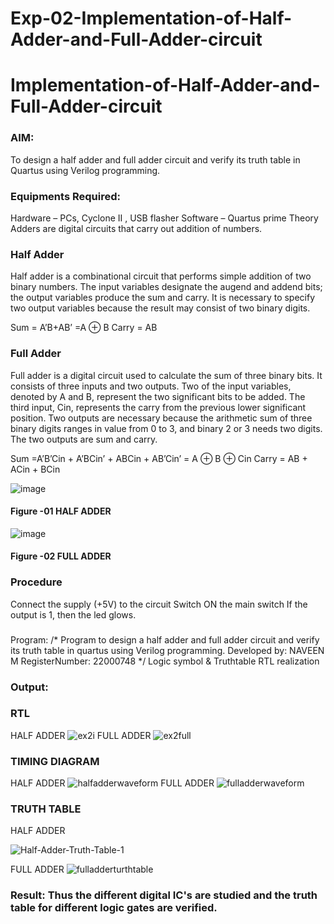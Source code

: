 # Exp-02-Implementation-of-Half-Adder-and-Full-Adder-circuit

# Implementation-of-Half-Adder-and-Full-Adder-circuit
### AIM:
To design a half adder and full adder circuit and verify its truth table in Quartus using Verilog programming.

### Equipments Required:
Hardware – PCs, Cyclone II , USB flasher
Software – Quartus prime
Theory
Adders are digital circuits that carry out addition of numbers.

### Half Adder
Half adder is a combinational circuit that performs simple addition of two binary numbers. The input variables designate the augend and addend bits; the output variables produce the sum and carry. It is necessary to specify two output variables because the result may consist of two binary digits.

Sum = A’B+AB’ =A ⊕ B Carry = AB

### Full Adder
Full adder is a digital circuit used to calculate the sum of three binary bits. It consists of three inputs and two outputs. Two of the input variables, denoted by A and B, represent the two significant bits to be added. The third input, Cin, represents the carry from the previous lower significant position. Two outputs are necessary because the arithmetic sum of three binary digits ranges in value from 0 to 3, and binary 2 or 3 needs two digits. The two outputs are sum and carry.

Sum =A’B’Cin + A’BCin’ + ABCin + AB’Cin’ = A ⊕ B ⊕ Cin Carry = AB + ACin + BCin

 ![image](https://user-images.githubusercontent.com/36288975/163552156-a13e5a56-c638-4110-97d9-8896907c8d25.png)

#### Figure -01 HALF ADDER 


![image](https://user-images.githubusercontent.com/36288975/163552057-b3547877-6d07-45b4-b7e0-bcfebfad9e1d.png)

#### Figure -02 FULL ADDER 

### Procedure

Connect the supply (+5V) to the circuit
Switch ON the main switch
If the output is 1, then the led glows.
### 
Program:
/*
Program to design a half adder and full adder circuit and verify its truth table in quartus using Verilog programming.
Developed by: NAVEEN M
RegisterNumber: 22000748
*/
Logic symbol & Truthtable
RTL realization

### Output:
### RTL
HALF ADDER
![ex2i](https://user-images.githubusercontent.com/117974950/210356925-d5685552-990f-4a58-b174-daee28a446b7.png)
FULL ADDER
![ex2full](https://user-images.githubusercontent.com/117974950/210357061-72bf13fb-a0cb-4bf7-b5c5-2be955aa96e6.png)

### TIMING DIAGRAM
HALF ADDER
![halfadderwaveform](https://user-images.githubusercontent.com/117974950/210536342-646f63a4-e454-4a4b-b250-b55dcf1c6fc7.png)
FULL ADDER
![fulladderwaveform](https://user-images.githubusercontent.com/117974950/210536387-39004b62-57ec-4028-a0a2-f3572417420c.png)


### TRUTH TABLE 
HALF ADDER

![Half-Adder-Truth-Table-1](https://user-images.githubusercontent.com/117974950/210536185-a3844eb9-248e-45a2-bb87-8e1a67280c0d.jpg)

FULL ADDER
![fulladderturthtable](https://user-images.githubusercontent.com/117974950/210536263-4a502462-8cf7-4101-b921-a885fe85e7e7.png)


### Result: Thus the different digital IC's are studied and the truth table for different logic gates are verified.
